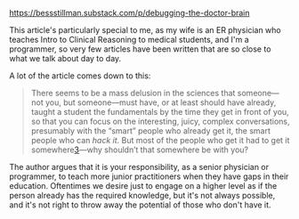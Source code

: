 https://bessstillman.substack.com/p/debugging-the-doctor-brain

This article's particularly special to me, as my wife is an ER physician who teaches Intro to Clinical Reasoning to medical students, and I'm a programmer, so very few articles have been written that are so close to what we talk about day to day.

A lot of the article comes down to this:

> There seems to be a mass delusion in the sciences that someone—not you, but someone—must have, or at least should have already, taught a student the fundamentals by the time they get in front of you, so that you can focus on the interesting, juicy, complex conversations, presumably with the “smart” people who already get it, the smart people who can _hack it._ But most of the people who get it had to get it somewhere[3](https://bessstillman.substack.com/p/debugging-the-doctor-brain#footnote-3-143339099)—why shouldn’t that somewhere be with you?

The author argues that it is your responsibility, as a senior physician or programmer, to teach more junior practitioners when they have gaps in their education. Oftentimes we desire just to engage on a higher level as if the person already has the required knowledge, but it's not always possible, and it's not right to throw away the potential of those who don't have it.